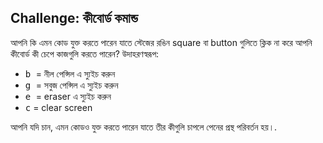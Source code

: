 ## Challenge: কীবোর্ড কমান্ড

আপনি কি এমন কোড যুক্ত করতে পারেন যাতে স্টেজের রঙিন square বা button গুলিতে ক্লিক না করে আপনি কীবোর্ড কী চেপে কাজগুলি করতে পারেন? উদাহরণস্বরূপ:

+ <kbd> b </kbd> = নীল পেন্সিল এ স্যুইচ করুন
+ <kbd> g </kbd> = সবুজ পেন্সিল এ স্যুইচ করুন
+ <kbd> e </kbd> = eraser এ স্যুইচ করুন
+ <kbd>c</kbd> = clear screen

আপনি যদি চান, এমন কোডও যুক্ত করতে পারেন যাতে তীর কীগুলি চাপলে পেনের প্রস্থ পরিবর্তন হয়।.